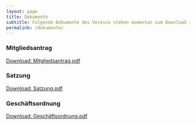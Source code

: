 ```yaml
---
layout: page
title: Dokumente
subtitle: Folgende Dokumente des Vereins stehen momentan zum Download zur Verfügung
permalink: /dokumente/
---
```


### Mitgliedsantrag
[Download: Mitgliedsantrag.pdf](/dokumente/PietSmiet-FanClub-Mitgliedsantrag-08.02.16.pdf)

### Satzung
[Download: Satzung.pdf](/dokumente/PietSmiet-FanClub-Satzung-27.09.15.pdf)

### Geschäftsordnung
[Download: Geschäftsordnung.pdf](/dokumente/PietSmiet-FanClub-Geschaeftsordnung-27.09.15.pdf)

